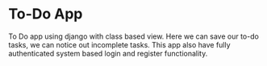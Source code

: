 # To-Do App
 To Do app using django with class based view. Here we can save our to-do tasks, we can notice out incomplete tasks. This app also have fully authenticated system based login and register functionality. 
